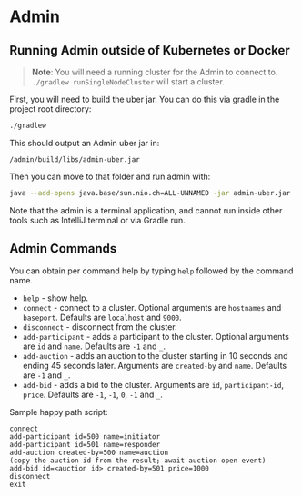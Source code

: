 # Admin

## Running Admin outside of Kubernetes or Docker

> **Note**: You will need a running cluster for the Admin to connect to. `./gradlew runSingleNodeCluster` will start a cluster.

First, you will need to build the uber jar. You can do this via gradle in the project root directory:

```bash
./gradlew
```

This should output an Admin uber jar in:

`/admin/build/libs/admin-uber.jar`

Then you can move to that folder and run admin with:

```bash
java --add-opens java.base/sun.nio.ch=ALL-UNNAMED -jar admin-uber.jar
```

Note that the admin is a terminal application, and cannot run inside other tools such as IntelliJ terminal or via Gradle run.

## Admin Commands

You can obtain per command help by typing `help` followed by the command name.

- `help` - show help.
- `connect` - connect to a cluster. Optional arguments are `hostnames` and `baseport`. Defaults are `localhost` and `9000`.
- `disconnect` - disconnect from the cluster.
- `add-participant` - adds a participant to the cluster. Optional arguments are `id` and `name`. Defaults are `-1` and `_`.
- `add-auction` - adds an auction to the cluster starting in 10 seconds and ending 45 seconds later. Arguments are `created-by` and `name`. Defaults are `-1` and `_`.
- `add-bid` - adds a bid to the cluster. Arguments are `id`, `participant-id`, `price`. Defaults are `-1`, `-1`, `0`, `-1` and `_`.

Sample happy path script:

```
connect
add-participant id=500 name=initiator
add-participant id=501 name=responder
add-auction created-by=500 name=auction
(copy the auction id from the result; await auction open event)
add-bid id=<auction id> created-by=501 price=1000
disconnect
exit
```